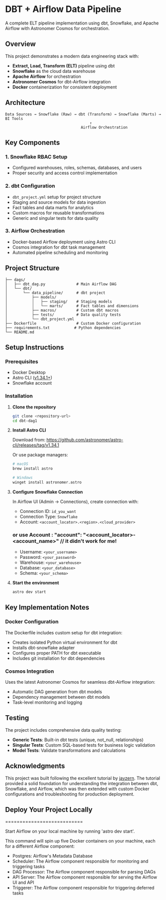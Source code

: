 # DBT + Airflow Data Pipeline

A complete ELT pipeline implementation using dbt, Snowflake, and Apache Airflow with Astronomer Cosmos for orchestration.

## Overview

This project demonstrates a modern data engineering stack with:
- **Extract, Load, Transform (ELT)** pipeline using dbt
- **Snowflake** as the cloud data warehouse
- **Apache Airflow** for orchestration
- **Astronomer Cosmos** for dbt-Airflow integration
- **Docker** containerization for consistent deployment

## Architecture

```
Data Sources → Snowflake (Raw) → dbt (Transform) → Snowflake (Marts) → BI Tools
                                      ↑
                                  Airflow Orchestration
```

## Key Components

### 1. Snowflake RBAC Setup
- Configured warehouses, roles, schemas, databases, and users
- Proper security and access control implementation

### 2. dbt Configuration
- `dbt_project.yml` setup for project structure
- Staging and source models for data ingestion
- Fact tables and data marts for analytics
- Custom macros for reusable transformations
- Generic and singular tests for data quality

### 3. Airflow Orchestration
- Docker-based Airflow deployment using Astro CLI
- Cosmos integration for dbt task management
- Automated pipeline scheduling and monitoring

## Project Structure

```
├── dags/
│   ├── dbt_dag.py              # Main Airflow DAG
│   └── dbt/
│       └── data_pipeline/      # dbt project
│           ├── models/
│           │   ├── staging/    # Staging models
│           │   └── marts/      # Fact tables and dimensions
│           ├── macros/         # Custom dbt macros
│           ├── tests/          # Data quality tests
│           └── dbt_project.yml
├── Dockerfile                  # Custom Docker configuration
├── requirements.txt           # Python dependencies
└── README.md
```

## Setup Instructions

### Prerequisites
- Docker Desktop
- Astro CLI ([v1.34.1+](https://github.com/astronomer/astro-cli/releases))
- Snowflake account

### Installation

1. **Clone the repository**
   ```bash
   git clone <repository-url>
   cd dbt-dag1
   ```

2. **Install Astro CLI**
   
   Download from: https://github.com/astronomer/astro-cli/releases/tag/v1.34.1
   
   Or use package managers:
   ```bash
   # macOS
   brew install astro
   
   # Windows
   winget install astronomer.astro
   ```

3. **Configure Snowflake Connection**
   
   In Airflow UI (Admin → Connections), create connection with:
   - Connection ID: `id_you_want`
   - Connection Type: `Snowflake`
   - Account: `<account_locator>.<region>.<cloud_provider>` 
   ### or use Account :   "account": "<account_locator>-<account_name>" // it didn't work for me! 
   - Username: `<your_username>`
   - Password: `<your_password>`
   - Warehouse: `<your_warehouse>`
   - Database: `<your_database>`
   - Schema: `<your_schema>`

4. **Start the environment**
   ```bash
   astro dev start
   ```

## Key Implementation Notes

### Docker Configuration
The Dockerfile includes custom setup for dbt integration:
- Creates isolated Python virtual environment for dbt
- Installs dbt-snowflake adapter
- Configures proper PATH for dbt executable
- Includes git installation for dbt dependencies

### Cosmos Integration
Uses the latest Astronomer Cosmos for seamless dbt-Airflow integration:
- Automatic DAG generation from dbt models
- Dependency management between dbt models
- Task-level monitoring and logging


## Testing

The project includes comprehensive data quality testing:
- **Generic Tests**: Built-in dbt tests (unique, not_null, relationships)
- **Singular Tests**: Custom SQL-based tests for business logic validation
- **Model Tests**: Validate transformations and calculations

## Acknowledgments

This project was built following the excellent tutorial by [jayzern](https://www.youtube.com/watch?v=OLXkGB7krGo&t=2071s). The tutorial provided a solid foundation for understanding the integration between dbt, Snowflake, and Airflow, which was then extended with custom Docker configurations and troubleshooting for production deployment.

## Deploy Your Project Locally
===========================

Start Airflow on your local machine by running 'astro dev start'.

This command will spin up five Docker containers on your machine, each for a different Airflow component:

- Postgres: Airflow's Metadata Database
- Scheduler: The Airflow component responsible for monitoring and triggering tasks
- DAG Processor: The Airflow component responsible for parsing DAGs
- API Server: The Airflow component responsible for serving the Airflow UI and API
- Triggerer: The Airflow component responsible for triggering deferred tasks
